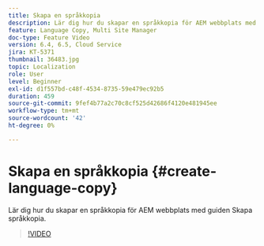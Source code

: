 ```yaml
---
title: Skapa en språkkopia
description: Lär dig hur du skapar en språkkopia för AEM webbplats med guiden Skapa språkkopia.
feature: Language Copy, Multi Site Manager
doc-type: Feature Video
version: 6.4, 6.5, Cloud Service
jira: KT-5371
thumbnail: 36483.jpg
topic: Localization
role: User
level: Beginner
exl-id: d1f557bd-c48f-4534-8735-59e479ec92b5
duration: 459
source-git-commit: 9fef4b77a2c70c8cf525d42686f4120e481945ee
workflow-type: tm+mt
source-wordcount: '42'
ht-degree: 0%

---
```


# Skapa en språkkopia {#create-language-copy}

Lär dig hur du skapar en språkkopia för AEM webbplats med guiden Skapa språkkopia.

>[!VIDEO](https://video.tv.adobe.com/v/36483?quality=12&learn=on)
